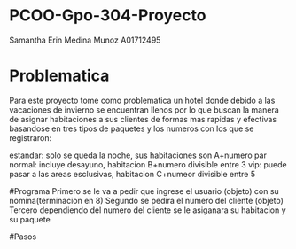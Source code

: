 # PCOO-Gpo-304-Proyecto
Samantha Erin Medina Munoz A01712495

# Problematica 
Para este proyecto tome como problematica un hotel donde debido a las vacaciones de invierno se encuentran llenos
por lo que buscan la manera de asignar habitaciones a sus clientes de formas mas rapidas y efectivas
basandose en tres tipos de paquetes y los numeros con los que se registraron:

estandar: solo se queda la noche, sus habitaciones son A+numero par
normal: incluye desayuno, habitacion B+numero divisible entre 3
vip: puede pasar a las areas esclusivas, habitacion C+numeor divisible entre 5

#Programa
Primero se le va a pedir que ingrese el usuario (objeto) con su nomina(terminacion en 8)
Segundo se pedira el numero del cliente (objeto)
Tercero dependiendo del numero del cliente se le asiganara su habitacion y su paquete

#Pasos
